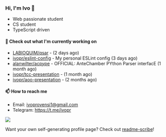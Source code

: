 ### Hi, I'm Ivo 👋

* Web passionate student
* CS student
* TypeScript driven

#### 👷 Check out what I'm currently working on

- [LABIOQUIM/qsar](https://github.com/LABIOQUIM/qsar) -  (2 days ago)
- [ivopr/eslint-config](https://github.com/ivopr/eslint-config) - My personal ESLint config (3 days ago)
- [alanwilter/acpype](https://github.com/alanwilter/acpype) - OFFICIAL: AnteChamber PYthon Parser interfacE (1 month ago)
- [ivopr/tcc-presentation](https://github.com/ivopr/tcc-presentation) -  (1 month ago)
- [ivopr/aoo-presentation](https://github.com/ivopr/aoo-presentation) -  (2 months ago)

#### 📫 How to reach me

- Email: [ivoprovensi1@gmail.com](mailto://ivoprovensi1@gmail.com)
- Telegram: https://t.me/ivopr

![](https://github-readme-stats.vercel.app/api/top-langs/?username=ivopr&langs_count=10&layout=compact&theme=react&hide_border=true&bg_color=0D1117&title_color=5ce1e6&icon_color=5ce1e6)

Want your own self-generating profile page? Check out [readme-scribe](https://github.com/muesli/readme-scribe)!
